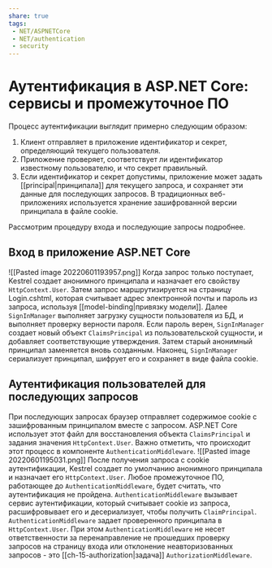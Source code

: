 ```yaml
---
share: true
tags:
 - NET/ASPNETCore
 - NET/authentication
 - security
---
```

# Аутентификация в ASP.NET Core: сервисы и промежуточное ПО
Процесс аутентификации выглядит примерно следующим образом:
1. Клиент отправляет в приложение идентификатор и секрет, определяющий текущего пользователя.
2. Приложение проверяет, соответствует ли идентификатор известному пользователю, и что секрет правильный.
3. Если идентификатор и секрет допустимы, приложение может задать [[principal|принципала]] для текущего запроса, и сохраняет эти данные для последующих запросов. В традиционных веб-приложениях используется хранение зашифрованной версии принципала в файле cookie.

Рассмотрим процедуру входа и последующие запросы подробнее.
## Вход в приложение ASP.NET Core
![[Pasted image 20220601193957.png]]
Когда запрос только поступает, Kestrel создает анонимного принципала и назначает его свойству `HttpContext.User`. Затем запрос маршрутизируется на страницу Login.cshtml, которая считывает адрес электронной почты и пароль из запроса, используя [[model-binding|привязку модели]].
Далее `SignInManager` выполняет загрузку сущности пользователя из БД, и выполняет проверку верности пароля. 
Если пароль верен, `SignInManager` создает новый объект `ClaimsPrincipal` из пользовательской сущности, и добавляет соответствующие утверждения. Затем старый анонимный принципал заменяется вновь созданным.
Наконец, `SignInManager` сериализует принципал, шифрует его и сохраняет в виде файла cookie.
## Аутентификация пользователей для последующих запросов
При последующих запросах браузер отправляет содержимое cookie с зашифрованным принципалом вместе с запросом.
ASP.NET Core использует этот файл для восстановления объекта `ClaimsPrincipal` и задания значения `HttpContext.User`. Важно отметить, что происходит этот процесс в компоненте `AuthenticationMiddleware`.
![[Pasted image 20220601195031.png]]
После получения запроса с cookie аутентификации, Kestrel создает по умолчанию анонимного принципала и назначает его `HttpContext.User`. Любое промежуточное ПО, работающее до `AuthenticationMiddleware`, будет считать, что аутентификация не пройдена.
`AuthenticationMiddleware` вызывает сервис аутентификации, который считывает cookie из запроса, расшифровывает его и десериализует, чтобы получить `ClaimPrincipal`. `AuthenticationMiddleware` задает проверенного принципала в `HttpContext.User`.
При этом `AuthenticationMiddleware` не несет ответственности за перенаправление не прошедших проверку запросов на страницу входа или отклонение неавторизованных запросов - это [[ch-15-authorization|задача]] `AuthorizationMiddleware`.
